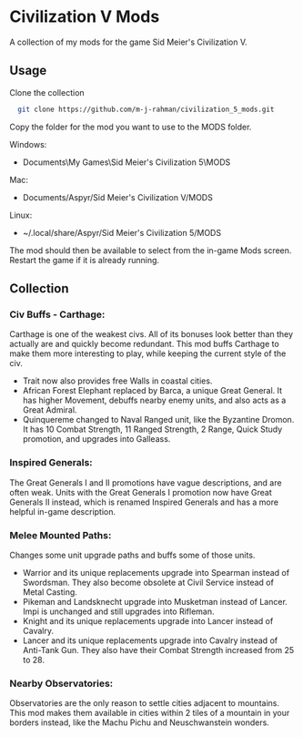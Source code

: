 
# Civilization V Mods

A collection of my mods for the game Sid Meier's Civilization V.

## Usage

Clone the collection

```bash
  git clone https://github.com/m-j-rahman/civilization_5_mods.git
```

Copy the folder for the mod you want to use to the MODS folder.

Windows: 

* Documents\My Games\Sid Meier's Civilization 5\MODS

Mac:

* Documents/Aspyr/Sid Meier's Civilization V/MODS

Linux:

* ~/.local/share/Aspyr/Sid Meier's Civilization 5/MODS

The mod should then be available to select from the in-game Mods screen. Restart the game if it is already running.

## Collection

### Civ Buffs - Carthage:
Carthage is one of the weakest civs. All of its bonuses look better than they actually are and quickly become redundant. This mod buffs Carthage to make them more interesting to play, while keeping the current style of the civ.
* Trait now also provides free Walls in coastal cities.
* African Forest Elephant replaced by Barca, a unique Great General. It has higher Movement, debuffs nearby enemy units, and also acts as a Great Admiral.
* Quinquereme changed to Naval Ranged unit, like the Byzantine Dromon. It has 10 Combat Strength, 11 Ranged Strength, 2 Range, Quick Study promotion, and upgrades into Galleass.

### Inspired Generals:
The Great Generals I and II promotions have vague descriptions, and are often weak. Units with the Great Generals I promotion now have Great Generals II instead, which is renamed Inspired Generals and has a more helpful in-game description.

### Melee Mounted Paths:
Changes some unit upgrade paths and buffs some of those units.
* Warrior and its unique replacements upgrade into Spearman instead of Swordsman. They also become obsolete at Civil Service instead of Metal Casting.
* Pikeman and Landsknecht upgrade into Musketman instead of Lancer. Impi is unchanged and still upgrades into Rifleman.
* Knight and its unique replacements upgrade into Lancer instead of Cavalry.
* Lancer and its unique replacements upgrade into Cavalry instead of Anti-Tank Gun. They also have their Combat Strength increased from 25 to 28.

### Nearby Observatories:
Observatories are the only reason to settle cities adjacent to mountains. This mod makes them available in cities within 2 tiles of a mountain in your borders instead, like the Machu Pichu and Neuschwanstein wonders.


